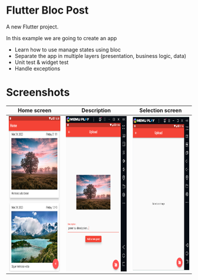 # Flutter Bloc Post

A new Flutter project.

In this example we are going to create an app 
- Learn how to use manage states using bloc
- Separate the app in multiple layers (presentation, business logic, data)
- Unit test & widget test
- Handle exceptions

# Screenshots

| Home screen                                |Description                           |Selection screen                                      |
|-------------------------------------------------|-------------------------------------------------|-------------------------------------------------|
| <img src="https://github.com/JorgeFigueroa626/flutter_bloc_post/blob/main/home.png" height="420"> | <img src="https://github.com/JorgeFigueroa626/flutter_bloc_post/blob/main/publicar.png" height="420"> | <img src="https://github.com/JorgeFigueroa626/flutter_bloc_post/blob/main/buscar.png" height="420"> |


